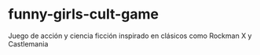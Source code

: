 # funny-girls-cult-game
 Juego de acción y ciencia ficción inspirado en clásicos como Rockman X y Castlemania

